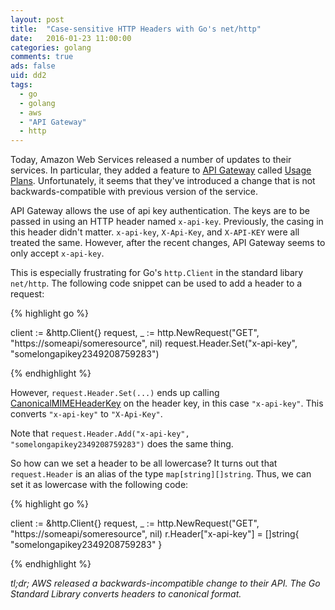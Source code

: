 ```yaml
---
layout: post
title:  "Case-sensitive HTTP Headers with Go's net/http"
date:   2016-01-23 11:00:00
categories: golang
comments: true
ads: false
uid: dd2
tags: 
  - go 
  - golang 
  - aws 
  - "API Gateway" 
  - http
---
```


Today, Amazon Web Services released a number of updates to their services. 
In particular, they added a feature to [API Gateway](https://aws.amazon.com/api-gateway/) 
called [Usage Plans](https://aws.amazon.com/blogs/aws/new-usage-plans-for-amazon-api-gateway/).
Unfortunately, it seems that they've introduced a change that is not backwards-compatible with previous version of the service.

API Gateway allows the use of api key authentication. The keys are to be passed in using an HTTP header named `x-api-key`. 
Previously, the casing in this header didn't matter. `x-api-key`, `X-Api-Key`, and `X-API-KEY` were all treated the same.
However, after the recent changes, API Gateway seems to only accept `x-api-key`.

This is especially frustrating for Go's `http.Client` in the standard libary `net/http`.
The following code snippet can be used to add a header to a request:


{% highlight go %}

client := &http.Client{}
request, _ := http.NewRequest("GET", "https://someapi/someresource", nil)
request.Header.Set("x-api-key", "somelongapikey2349208759283")

{% endhighlight %}

However, `request.Header.Set(...)` ends up calling [CanonicalMIMEHeaderKey](https://github.com/golang/go/blob/master/src/net/textproto/reader.go#L554) 
on the header key, in this case `"x-api-key"`.
This converts `"x-api-key"` to `"X-Api-Key"`.

Note that `request.Header.Add("x-api-key", "somelongapikey2349208759283")` does the same thing.

So how can we set a header to be all lowercase? It turns out that `request.Header` is an alias of the type `map[string][]string`.
Thus, we can set it as lowercase with the following code:

{% highlight go %}

client := &http.Client{}
request, _ := http.NewRequest("GET", "https://someapi/someresource", nil)
r.Header["x-api-key"] = []string{ "somelongapikey2349208759283" }

{% endhighlight %}


*tl;dr; AWS released a backwards-incompatible change to their API. The Go Standard Library converts headers to canonical format.*


